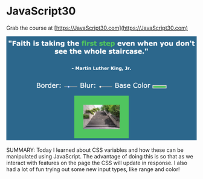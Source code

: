 ﻿# JavaScript30

Grab the course at [https://JavaScript30.com](https://JavaScript30.com)

![](css-final.jpg)

SUMMARY: Today I learned about CSS variables and how these can be manipulated using JavaScript. The advantage of doing this is so that as we interact with features on the page the CSS will update in response. I also had a lot of fun trying out some new input types, like range and color!